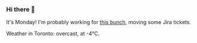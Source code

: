 ### Hi there :wave:

It's Monday! I'm probably working for [this bunch](https://github.com/kohofinancial), moving some Jira tickets.

Weather in Toronto: overcast, at -4°C.
